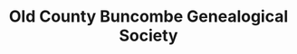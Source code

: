 ---
layout: repo
title: "Old County Buncombe Genealogical Society"
id: 4397
permalink: repos/4397/
---